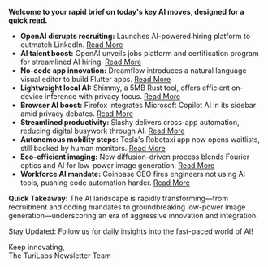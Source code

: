 **Welcome to your rapid brief on today's key AI moves, designed for a quick read.**

- **OpenAI disrupts recruiting:** Launches AI-powered hiring platform to outmatch LinkedIn. [Read More](https://techcrunch.com/2025/09/04/openai-announces-ai-powered-hiring-platform-to-take-on-linkedin/)
- **AI talent boost:** OpenAI unveils jobs platform and certification program for streamlined AI hiring. [Read More](https://www.bloomberg.com/news/articles/2025-09-04/openai-unveils-jobs-platform-certification-program-for-ai-roles)
- **No-code app innovation:** Dreamflow introduces a natural language visual editor to build Flutter apps. [Read More](https://dreamflow.app/)
- **Lightweight local AI:** Shimmy, a 5MB Rust tool, offers efficient on-device inference with privacy focus. [Read More](https://github.com/Michael-A-Kuykendall/shimmy)
- **Browser AI boost:** Firefox integrates Microsoft Copilot AI in its sidebar amid privacy debates. [Read More](https://windowsreport.com/firefox-adds-microsoft-copilot-ai-to-its-sidebar-but-will-users-accept-it/)
- **Streamlined productivity:** Slashy delivers cross-app automation, reducing digital busywork through AI. [Read More](https://www.finalroundai.com/blog/coinbase-ceo-fired-engineers-for-not-using-ai-tools)
- **Autonomous mobility steps:** Tesla's Robotaxi app now opens waitlists, still backed by human monitors. [Read More](https://www.bloomberg.com/news/articles/2025-09-04/tesla-says-its-robotaxi-app-now-open-to-public-riders)
- **Eco-efficient imaging:** New diffusion-driven process blends Fourier optics and AI for low-power image generation. [Read More](https://techxplore.com/news/2025-08-ai-breakthrough-power-images.html)
- **Workforce AI mandate:** Coinbase CEO fires engineers not using AI tools, pushing code automation harder. [Read More](https://www.finalroundai.com/blog/coinbase-ceo-fired-engineers-for-not-using-ai-tools)

**Quick Takeaway:** The AI landscape is rapidly transforming—from recruitment and coding mandates to groundbreaking low-power image generation—underscoring an era of aggressive innovation and integration.

Stay Updated: Follow us for daily insights into the fast-paced world of AI!  

Keep innovating,  
The TuriLabs Newsletter Team